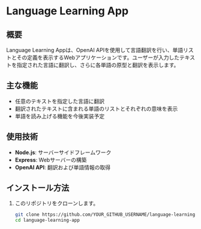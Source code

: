 # Language Learning App

## 概要
Language Learning Appは、OpenAI APIを使用して言語翻訳を行い、単語リストとその定義を表示するWebアプリケーションです。ユーザーが入力したテキストを指定された言語に翻訳し、さらに各単語の原型と翻訳を表示します。

## 主な機能
- 任意のテキストを指定した言語に翻訳
- 翻訳されたテキストに含まれる単語のリストとそれぞれの意味を表示
- 単語を読み上げる機能を今後実装予定

## 使用技術
- **Node.js**: サーバーサイドフレームワーク
- **Express**: Webサーバーの構築
- **OpenAI API**: 翻訳および単語情報の取得

## インストール方法
1. このリポジトリをクローンします。
   ```bash
   git clone https://github.com/YOUR_GITHUB_USERNAME/language-learning-app.git
   cd language-learning-app
